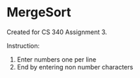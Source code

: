 # MergeSort
Created for CS 340 Assignment 3. 

Instruction:
1. Enter numbers one per line
2. End by entering non number characters
